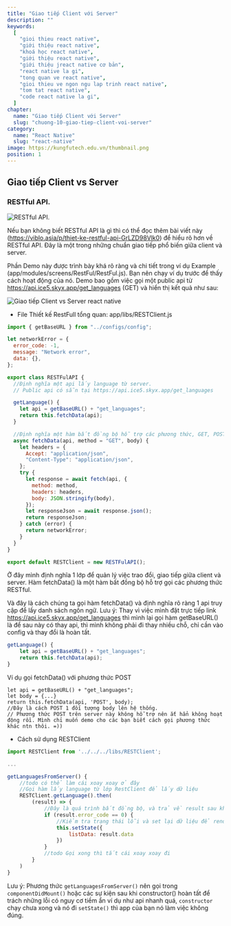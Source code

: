 ```yaml
---
title: "Giao tiếp Client với Server"
description: ""
keywords:
  [
    "gioi thieu react native",
    "giới thiệu react native",
    "khoá học react native",
    "giới thiệu react native",
    "giới thiệu jreact native cơ bản",
    "react native la gi",
    "tong quan ve react native",
    "gioi thieu ve ngon ngu lap trinh react native",
    "tom tat react native",
    "code react native la gi",
  ]
chapter:
  name: "Giao tiếp Client với Server"
  slug: "chuong-10-giao-tiep-client-voi-server"
category:
  name: "React Native"
  slug: "react-native"
image: https://kungfutech.edu.vn/thumbnail.png
position: 1
---
```


## Giao tiếp Client vs Server

### RESTful API.

![RESTful API.](https://github.com/techmely/hoc-lap-trinh/assets/29374426/7292bacd-2485-49e0-ac16-565667acfdd8)

Nếu bạn không biết RESTful API là gì thì có thể đọc thêm bài viết này (<https://viblo.asia/p/thiet-ke-restful-api-GrLZD98Vlk0>) để hiểu rõ hơn về RESTful API. Đây là một trong những chuẩn giao tiếp phổ biến giữa client và server.

Phần Demo này được trình bày khá rõ ràng và chi tiết trong ví dụ Example (app/modules/screens/RestFul/RestFul.js). Bạn nên chạy ví dụ trước để thấy cách hoạt động của nó. Demo bao gồm việc gọi một public api từ <https://api.ice5.skyx.app/get_languages> (GET) và hiển thị kết quả như sau:

![Giao tiếp Client vs Server react native](https://github.com/techmely/hoc-lap-trinh/assets/29374426/271b6c2e-a957-4357-bec0-b13cf4ce77cd)

- File Thiết kế RestFull tổng quan: app/libs/RESTClient.js

```javascript
import { getBaseURL } from "../configs/config";

let networkError = {
  error_code: -1,
  message: "Network error",
  data: {},
};

export class RESTFulAPI {
  //Định nghĩa một api lấy language từ server.
  // Public api có sẵn tại https://api.ice5.skyx.app/get_languages

  getLanguage() {
    let api = getBaseURL() + "get_languages";
    return this.fetchData(api);
  }

  //Định nghĩa một hàm bất đồng bộ hỗ trợ các phương thức, GET, POST, PUT, DELETE (mặc định là GET)
  async fetchData(api, method = "GET", body) {
    let headers = {
      Accept: "application/json",
      "Content-Type": "application/json",
    };
    try {
      let response = await fetch(api, {
        method: method,
        headers: headers,
        body: JSON.stringify(body),
      });
      let responseJson = await response.json();
      return responseJson;
    } catch (error) {
      return networkError;
    }
  }
}

export default RESTClient = new RESTFulAPI();
```

Ở đây mình định nghĩa 1 lớp để quản lý việc trao đổi, giao tiếp giữa client và server. Hàm fetchData() là một hàm bất đồng bộ hỗ trợ gọi các phương thức RESTful.

Và đây là cách chúng ta gọi hàm fetchData() và định nghĩa rõ ràng 1 api truy cập để lấy danh sách ngôn ngữ. Lưu ý: Thay vì việc mình đặt trực tiếp link <https://api.ice5.skyx.app/get_languages> thì mình lại gọi hàm getBaseURL() là để sau này có thay api, thì mình không phải đi thay nhiều chỗ, chỉ cần vào config và thay đổi là hoàn tất.

```javascript
getLanguage() {
    let api = getBaseURL() + "get_languages";
    return this.fetchData(api);
}
```

Ví dụ gọi fetchData() với phương thức POST

```
let api = getBaseURL() + "get_languages";
let body = {...}
return this.fetchData(api, 'POST', body);
//Đây là cách POST 1 đối tượng body lên hệ thống.
// Phương thức POST trên server này không hỗ trợ nên ắt hẳn không hoạt động rồi. Mình chỉ muốn demo cho các bạn biết cách gọi phương thức khác ntn thôi. =))
```

- Cách sử dụng RESTClient

```javascript
import RESTClient from '../../../libs/RESTClient';

...

getLanguagesFromServer() {
    //todo có thể làm cái xoay xoay ở đây
    //Gọi hàm lấy language từ lớp RestClient để lấy dữ liệu
    RESTClient.getLanguage().then(
        (result) => {
            //Đây là quá trình bất đồng bộ, và trả về result sau khi kết thúc
            if (result.error_code == 0) {
                //Kiểm tra trạng thái lỗi và set lại dữ liệu để render data
                this.setState({
                    listData: result.data
                })
            }
            //todo Gọi xong thì tắt cái xoay xoay đi
        }
    )
}

```

Lưu ý: Phương thức `getLanguagesFromServer()` nên gọi trong `componentDidMount()` hoặc các sự kiện sau khi constructor() hoàn tất để trách những lỗi có nguy cơ tiềm ẩn ví dụ như api nhanh quá, `constructor` chạy chưa xong và nó đi `setState()` thì app của bạn nó làm việc không đúng.
